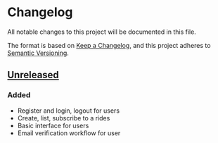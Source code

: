 # Changelog

All notable changes to this project will be documented in this file.

The format is based on [Keep a Changelog](https://keepachangelog.com/en/1.1.0/),
and this project adheres to [Semantic Versioning](https://semver.org/spec/v2.0.0.html).

## [Unreleased]

### Added

- Register and login, logout for users
- Create, list, subscribe to a rides
- Basic interface for users
- Email verification workflow for user


[Unreleased]: https://github.com/insaroule/insaroule/compare/main...develop
